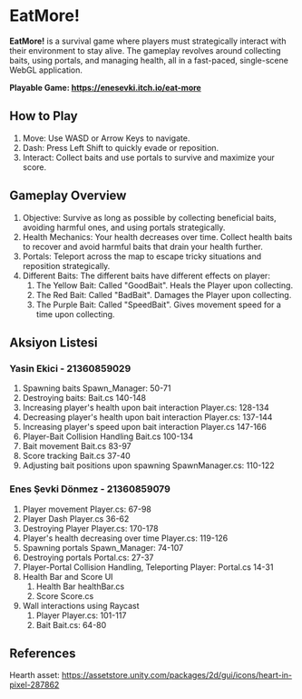 # EatMore!
**EatMore!** is a survival game where players must strategically interact with their environment to stay alive. 
The gameplay revolves around collecting baits, using portals, and managing health, all in a fast-paced, single-scene WebGL application.

**Playable Game: https://enesevki.itch.io/eat-more**

## How to Play
1. Move: Use WASD or Arrow Keys to navigate.
2. Dash: Press Left Shift to quickly evade or reposition.
3. Interact: Collect baits and use portals to survive and maximize your score.

## Gameplay Overview
1. Objective: Survive as long as possible by collecting beneficial baits, avoiding harmful ones, and using portals strategically.
2. Health Mechanics: Your health decreases over time. Collect health baits to recover and avoid harmful baits that drain your health further.
3. Portals: Teleport across the map to escape tricky situations and reposition strategically.
4. Different Baits: The different baits have different effects on player:
   1. The Yellow Bait: Called "GoodBait". Heals the Player upon collecting.
   2. The Red Bait: Called "BadBait". Damages the Player upon collecting.
   3. The Purple Bait: Called "SpeedBait". Gives movement speed for a time upon collecting.

## Aksiyon Listesi
### Yasin Ekici - 21360859029
1. Spawning baits Spawn_Manager: 50-71
2. Destroying baits: Bait.cs 140-148
3. Increasing player's health upon bait interaction Player.cs: 128-134
4. Decreasing player's health upon bait interaction Player.cs: 137-144
5. Increasing player's speed upon bait interaction Player.cs 147-166
6. Player-Bait Collision Handling Bait.cs 100-134
7. Bait movement Bait.cs 83-97
8. Score tracking Bait.cs 37-40
9. Adjusting bait positions upon spawning SpawnManager.cs: 110-122

### Enes Şevki Dönmez - 21360859079
1. Player movement Player.cs: 67-98
2. Player Dash Player.cs 36-62
3. Destroying Player Player.cs: 170-178
4. Player's health decreasing over time Player.cs: 119-126
5. Spawning portals Spawn_Manager: 74-107
6. Destroying portals Portal.cs: 27-37
7. Player-Portal Collision Handling, Teleporting Player: Portal.cs 14-31
8. Health Bar and Score UI
   1. Health Bar healthBar.cs
   2. Score Score.cs
9. Wall interactions using Raycast
   1. Player Player.cs: 101-117
   2. Bait Bait.cs: 64-80
   


## References
Hearth asset: https://assetstore.unity.com/packages/2d/gui/icons/heart-in-pixel-287862
